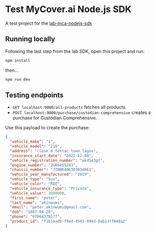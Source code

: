 # Test MyCover.ai Node.js SDK

A test project for the [lab-mca-nodejs-sdk](https://github.com/Glitzyken/lab-mca-nodejs-sdk)

## Running locally

Following the last step from the lab SDK, open this project and run:

```bash
npm install
```

then...

```bash
npm run dev
```

## Testing endpoints

- `GET localhost:9000/all-products` fetches all products.
- `POST localhost:9000/purchase/custodian-comprehensive` creates a purchase for Custodian Comprehensive.

Use this payload to create the purchase:

```json
{
  "vehicle_make": "1",
  "vehicle_model": "218",
  "address": "close 4 festac town lagos",
  "insurance_start_date": "2022-12-08",
  "vehicle_registration_number": "akd543gf",
  "engine_number": "2GR0455283",
  "chassis_number": "JTNBK40K303034861",
  "vehicle_year_manufactured": "2019",
  "vehicle_type": "Suv",
  "vehicle_color": "RED",
  "vehicle_insurance_type": "Private",
  "vehicle_value": 3000000,
  "first_name": "peter",
  "last_name": "akinwumi",
  "email": "peter.akinwumi@gmail.com",
  "dob": "1987-04-28",
  "phone": "07064378577",
  "product_id": "f1b14adb-f9ed-4541-894d-8ab137f048a2"
}
```
